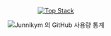 <div align="center">
  
[![Top Stack](https://widget.realdeveloper.pro/api/top?stack=Spring,Node.js,Python)](https://github.com/junnikym)
  
![ Junnikym 의 GitHub 사용량 통계 ](https://github-readme-stats.vercel.app/api?username=junnikym&bg_color=30,e96443,904e95&title_color=fff&text_color=fff)

</div>

